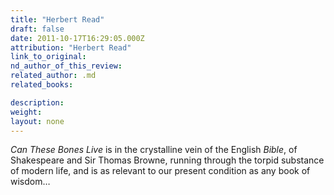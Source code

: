 ```yaml
---
title: "Herbert Read"
draft: false
date: 2011-10-17T16:29:05.000Z
attribution: "Herbert Read"
link_to_original:
nd_author_of_this_review:
related_author: .md
related_books:

description:
weight:
layout: none
---
```

*Can These Bones Live* is in the crystalline vein of the English *Bible*, of Shakespeare and Sir Thomas Browne, running through the torpid substance of modern life, and is as relevant to our present condition as any book of wisdom…

